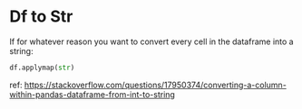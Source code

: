 # Df to Str 

If for whatever reason you want to convert every cell in the dataframe into a string: 

```py 
df.applymap(str)
```
ref: https://stackoverflow.com/questions/17950374/converting-a-column-within-pandas-dataframe-from-int-to-string